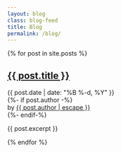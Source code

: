 ```yaml
---
layout: blog
class: blog-feed
title: Blog
permalink: /blog/
---
```


{% for post in site.posts %}
<article>
  <div class="post-header">
    <h2><a href="{{ site.baseurl }}{{ post.url }}">{{ post.title }}</a></h2>
    <div class="date">{{ post.date | date: "%B %-d, %Y" }}</div>
  </div>

<div class="meta clear">
  {%- if post.author -%}
  <div class="author">
    <span class="by-author">
      <span class="sep">by</span>
      <a class="url fn n" title="View all posts by {{ post.author | escape }}" rel="author" href="{{ post.author.url }}">{{ post.author | escape }}</a>
    </span>
  </div>
  {%- endif-%}
</div>

  <p>{{ post.excerpt }}</p>
</article>
{% endfor %}

